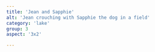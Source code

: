 ```yaml
---
title: 'Jean and Sapphie'
alt: 'Jean crouching with Sapphie the dog in a field'
category: 'lake'
group: 3
aspect: '3x2'

---
```

